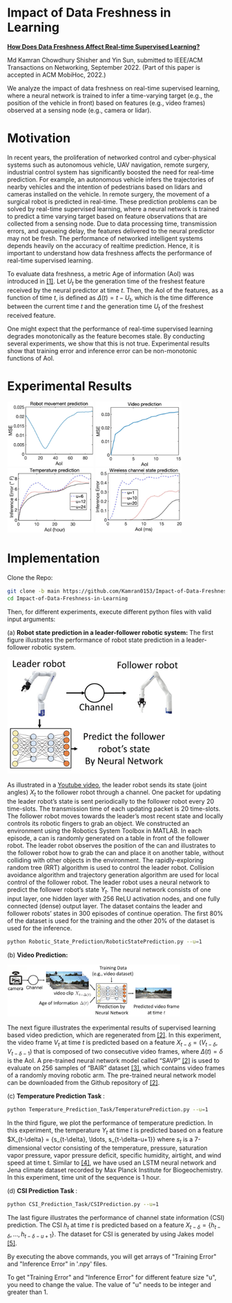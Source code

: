 # Impact of Data Freshness in Learning

[<b>How Does Data Freshness Affect Real-time Supervised Learning?</b>](http://webhome.auburn.edu/~yzs0078/TechnicalReportMobihoc22.pdf) 

Md Kamran Chowdhury Shisher and Yin Sun, submitted to IEEE/ACM Transactions on Networking, September 2022. (Part of this paper is accepted in ACM MobiHoc, 2022.)

We analyze the impact of data freshness on real-time supervised learning, where a neural network is trained to infer a time-varying target (e.g., the position of the vehicle in front) based on features (e.g., video frames) observed at a sensing node (e.g., camera or lidar). 

# Motivation
In recent years, the proliferation of networked control and cyber-physical systems such as autonomous vehicle, UAV navigation, remote surgery, industrial control system has significantly boosted the need for real-time prediction. For example, an autonomous vehicle infers the trajectories of
nearby vehicles and the intention of pedestrians based on lidars and cameras installed on the vehicle. In remote surgery, the
movement of a surgical robot is predicted in real-time. These prediction problems can be solved by real-time supervised
learning, where a neural network is trained to predict a time varying target based on feature observations that are collected
from a sensing node. Due to data processing time, transmission errors, and queueing delay, the features delivered to the neural
predictor may not be fresh. The performance of networked intelligent systems depends heavily on the accuracy of realtime
prediction. Hence, it is important to understand how data freshness affects the performance of real-time supervised
learning.

To evaluate data freshness, a metric Age of information (AoI) was introduced in [[1]](https://www.youtube.com/watch?v=_z4FHuu3-ag). Let $U_t$ be the generation time of the freshest feature received by the neural predictor at time $t$. Then, the AoI of the features, as a function of time $t$, is defined as $\Delta(t) = t-U_t$, which is the time difference between the current time $t$ and the generation time $U_t$ of the freshest received feature.

One might expect that the performance of real-time supervised learning degrades monotonically as the feature becomes stale. By conducting several experiments, we show that this is not true. Experimental results show that training error and inference error can be non-monotonic functions of AoI.

# Experimental Results
<p float="left">
  <img src="/RobotInferenceError.jpg" width="200" />
  <img src="/VideoInferenceError.jpg" width="200" /> 
  <img src="/TemperatureInferenceError.jpg" width="200" />
  <img src="/WirelessCSIInferenceError.jpg" width="200" />
</p>

# Implementation

Clone the Repo:
```sh
git clone -b main https://github.com/Kamran0153/Impact-of-Data-Freshness-in-Learning.git 
cd Impact-of-Data-Freshness-in-Learning
```

Then, for different experiments, execute different python files with valid input arguments:

(a) <b>Robot state prediction in a leader-follower robotic system:</b>
The first figure illustrates the performance of robot state prediction in
a leader-follower robotic system. 
<p float="left">
  <img src="/RoboticExperimentModel.png" width="400"></p>

As illustrated in a [Youtube video](https://www.youtube.com/watch?v=_z4FHuu3-ag), the leader robot sends its state (joint angles) $X_t$ to the follower robot through a channel. One packet for updating the leader robot’s state is sent periodically to the follower robot every 20 time-slots. The transmission time of each updating packet is 20 time-slots. The follower robot moves towards the leader’s most recent state and locally controls its robotic fingers to grab an object. We constructed an environment using the Robotics System Toolbox in MATLAB. In each episode, a can is randomly generated on a table in front of the follower robot. The leader robot observes the position of the can and illustrates to the follower robot how to grab the can and place it on another table, without colliding with other objects in the environment. The rapidly-exploring random tree (RRT) algorithm is used to control the leader robot. Collision avoidance algorithm and trajectory generation algorithm are used for local control of the follower robot. The leader robot uses a neural network to predict the follower robot’s state $Y_t$. The neural network consists of one input layer, one hidden layer with 256 ReLU activation nodes, and one fully connected (dense) output layer. The dataset contains the leader and follower robots’ states in 300 episodes of continue operation. The first 80% of the dataset is used for the training and the other 20% of the dataset is used for the inference. 

```sh
python Robotic_State_Prediction/RoboticStatePrediction.py --u=1
```

(b) <b>Video Prediction:</b> 
<p float="left">
  <img src="/Video_Prediction_Model.png" width="400"></p>
  
The next figure illustrates the experimental results of supervised learning based video prediction, which are regenerated from [[2]](https://arxiv.org/abs/1804.01523). In this experiment, the video frame $V_t$ at time $t$ is predicted based on a feature $X_{t-\delta} = (V_{t-\delta}, V_{t-\delta-1})$ that is composed of two consecutive video frames, where $\Delta(t) = \delta$ is the AoI. A pre-trained neural network model called “SAVP” [[2]](https://arxiv.org/abs/1804.01523) is used to evaluate on 256 samples of “BAIR” dataset [[3]](https://arxiv.org/abs/1710.05268), which contains video frames of a randomly moving robotic arm. The pre-trained neural network model can be downloaded from the Github repository of [[2]](https://arxiv.org/abs/1804.01523).

(c) <b> Temperature Prediction Task </b>:
```sh
python Temperature_Prediction_Task/TemperaturePrediction.py --u=1
```
In the third figure, we plot the performance of temperature prediction. In this experiment, the temperature $Y_t$ at time $t$ is predicted based on a feature $X_{t-\delta} = \{s_{t-\delta}, \ldots, s_{t-\delta-u+1}\}  where $s_t$ is a 7-dimensional vector consisting of the temperature, pressure, saturation vapor pressure, vapor pressure deficit, specific humidity, airtight, and wind speed at time t. Similar to [[4]](https://keras.io/examples/timeseries/timeseries_weather_forecasting/), we have used an LSTM neural network and Jena climate dataset recorded by Max Planck Institute for Biogeochemistry. In this experiment, time unit of the sequence is 1 hour. 

(d) <b> CSI Prediction Task </b>:

```sh
python CSI_Prediction_Task/CSIPrediction.py --u=1
```
The last figure illustrates the performance of channel state information (CSI) prediction. The CSI $h_t$ at time $t$ is predicted based on a feature $X_{t-\delta} = \{h_{t-\delta}, \ldots, h_{t-\delta-u+1}\}$. The dataset for CSI is generated by using Jakes model [[5]](https://ieeexplore.ieee.org/document/1512123). 

By executing the above commands, you will get arrays of "Training Error" and "Inference Error" in '.npy' files.

To get "Training Error" and "Inference Error" for different feature size "u", you need to change the value. The value of "u" needs to be integer and greater than 1. 
